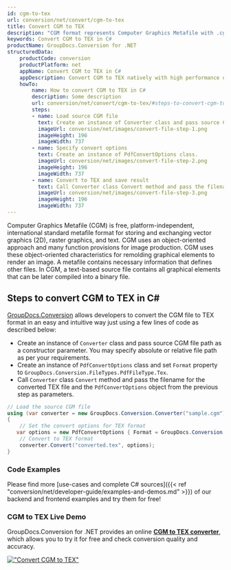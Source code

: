 ```yaml
---
id: cgm-to-tex
url: conversion/net/convert/cgm-to-tex
title: Convert CGM to TEX
description: "CGM format represents Computer Graphics Metafile with .cgm extension. Learn how to convert CGM to TEX file programmatically in C# language using GroupDocs.Conversion for .NET library."
keywords: Convert CGM to TEX in C#
productName: GroupDocs.Conversion for .NET
structuredData:
    productCode: conversion
    productPlatform: net
    appName: Convert CGM to TEX in C#
    appDescription: Convert CGM to TEX natively with high performance using C# language and server side GroupDocs.Conversion for .NET APIs, without the use of any software like Microsoft or Open Office.
    howTo:
        name: How to convert CGM to TEX in C# 
        description: Some description
        url: conversion/net/convert/cgm-to-tex/#steps-to-convert-cgm-to-tex-in-c
        steps:
        - name: Load source CGM file 
          text: Create an instance of Converter class and pass source CGM file path as a constructor parameter. You may specify absolute or relative file path as per your requirements. 
          imageUrl: conversion/net/images/convert-file-step-1.png
          imageHeight: 196
          imageWidth: 737
        - name: Specify convert options 
          text: Create an instance of PdfConvertOptions class.
          imageUrl: conversion/net/images/convert-file-step-2.png
          imageHeight: 196
          imageWidth: 737
        - name: Convert to TEX and save result 
          text: Call Converter class Convert method and pass the filename for the converted HTML file and the PdfConvertOptions object from the previous step as parameters.
          imageUrl: conversion/net/images/convert-file-step-3.png
          imageHeight: 196
          imageWidth: 737
---
```


Computer Graphics Metafile (CGM) is free, platform-independent, international standard metafile format for storing and exchanging vector graphics (2D), raster graphics, and text. CGM uses an object-oriented approach and many function provisions for image production. CGM uses these object-oriented characteristics for remolding graphical elements to render an image. A metafile contains necessary information that defines other files. In CGM, a text-based source file contains all graphical elements that can be later compiled into a binary file.

## Steps to convert CGM to TEX in C#

[GroupDocs.Conversion](https://products.groupdocs.com/conversion/net) allows developers to convert the CGM file to TEX format in an easy and intuitive way just using a few lines of code as described below:

* Create an instance of `Converter` class and pass source CGM file path as a constructor parameter. You may specify absolute or relative file path as per your requirements. 
* Create an instance of `PdfConvertOptions` class and set `Format` property to `GroupDocs.Conversion.FileTypes.PdfFileType.Tex`.
* Call `Converter` class `Convert` method and pass the filename for the converted TEX file and the `PdfConvertOptions` object from the previous step as parameters.

```csharp
// Load the source CGM file
using (var converter = new GroupDocs.Conversion.Converter("sample.cgm"))
{
    // Set the convert options for TEX format
   var options = new PdfConvertOptions { Format = GroupDocs.Conversion.FileTypes.PdfFileType.Tex };
    // Convert to TEX format
    converter.Convert("converted.tex", options);
}
```

### Code Examples

Please find more [use-cases and complete C# sources]({{< ref "conversion/net/developer-guide/examples-and-demos.md" >}}) of our backend and frontend examples and try them for free!

### CGM to TEX Live Demo

GroupDocs.Conversion for .NET provides an online [**CGM to TEX converter**](https://products.groupdocs.app/conversion/cgm-to-tex), which allows you to try it for free and check conversion quality and accuracy.

[!["Convert CGM to TEX"](conversion/net/images/convert-to-tex/convert-cgm-to-tex.png)](https://products.groupdocs.app/conversion/cgm-to-tex)